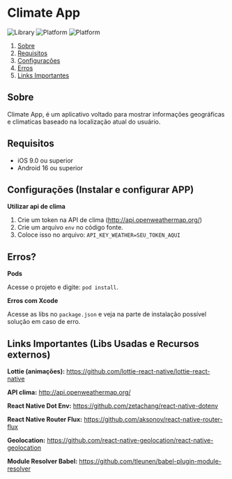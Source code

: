 # Climate App

![Library](https://img.shields.io/badge/Library-React--Native-blue)
![Platform](https://img.shields.io/badge/Plataform-iOS-orange)
![Platform](https://img.shields.io/badge/Plataform-Android-green)

1. [Sobre](#sobre)
2. [Requisitos](#requisitos)
3. [Configurações](#configuracoes)
4. [Erros](#Erros)
5. [Links Importantes](#links-importantes)

## Sobre

Climate App, é um aplicativo voltado para mostrar informações geográficas e climaticas baseado na localização atual do usuário.

## Requisitos

- iOS 9.0 ou superior
- Android 16 ou superior

## Configurações (Instalar e configurar APP)

**Utilizar api de clima**

1. Crie um token na API de clima (http://api.openweathermap.org/)
2. Crie um arquivo `env` no código fonte.
3. Coloce isso no arquivo: `API_KEY_WEATHER=SEU_TOKEN_AQUI`

## Erros?

**Pods**

Acesse o projeto e digite: `pod install`.

**Erros com Xcode**

Acesse as libs no `package.json` e veja na parte de instalação possível solução em caso de erro.

## Links Importantes (Libs Usadas e Recursos externos)
**Lottie (animações):** https://github.com/lottie-react-native/lottie-react-native

**API clima:** http://api.openweathermap.org/

**React Native Dot Env:** https://github.com/zetachang/react-native-dotenv

**React Native Router Flux:** https://github.com/aksonov/react-native-router-flux

**Geolocation:** https://github.com/react-native-geolocation/react-native-geolocation

**Module Resolver Babel:** https://github.com/tleunen/babel-plugin-module-resolver

